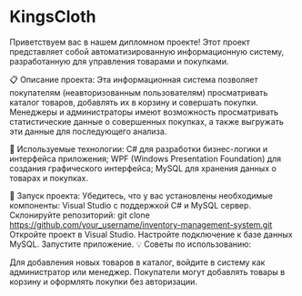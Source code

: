 # KingsCloth

Приветствуем вас в нашем дипломном проекте! Этот проект представляет собой автоматизированную информационную систему, разработанную для управления товарами и покупками.

📋 Описание проекта:
Эта информационная система позволяет покупателям (неавторизованным пользователям) просматривать каталог товаров, добавлять их в корзину и совершать покупки. Менеджеры и администраторы имеют возможность просматривать статистические данные о совершенных покупках, а также выгружать эти данные для последующего анализа.

🔧 Используемые технологии: 
C# для разработки бизнес-логики и интерфейса приложения; 
WPF (Windows Presentation Foundation) для создания графического интерфейса; 
MySQL для хранения данных о товарах и покупках. 

🚀 Запуск проекта:
Убедитесь, что у вас установлены необходимые компоненты: Visual Studio с поддержкой C# и MySQL сервер.
Склонируйте репозиторий: git clone https://github.com/your_username/inventory-management-system.git
Откройте проект в Visual Studio.
Настройте подключение к базе данных MySQL.
Запустите приложение.
💡 Советы по использованию:

Для добавления новых товаров в каталог, войдите в систему как администратор или менеджер.
Покупатели могут добавлять товары в корзину и оформлять покупки без авторизации.
